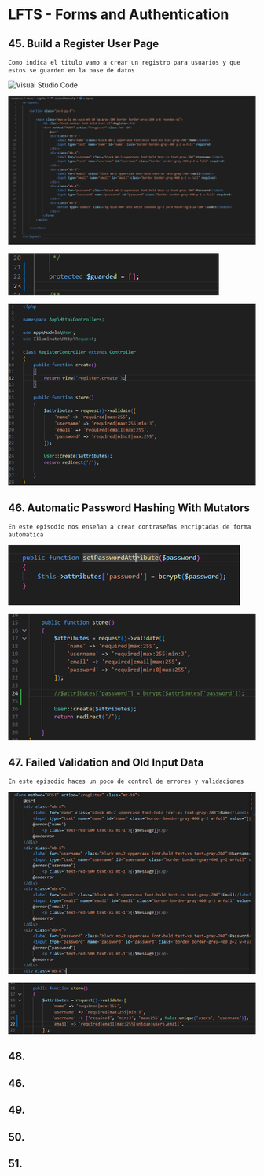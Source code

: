 # LFTS - Forms and Authentication

## 45. Build a Register User Page
    Como indica el titulo vamo a crear un registro para usuarios y que estos se guarden en la base de datos

![Visual Studio Code](./images/route%2045.PNGG "Modificacion de Usuarios")

![Visual Studio Code](./images/create%2045.PNG "Creacion de vista para el form de registro de usaurios")

![Visual Studio Code](./images/user-model%2045.PNG "Modificacion del modelo de usuarios")

![Visual Studio Code](./images/register-control%2045.PNG "Creacion de Controlador para los usuarios que vamos a registrar")



## 46. Automatic Password Hashing With Mutators
    En este episodio nos enseñan a crear contraseñas encriptadas de forma automatica

![Visual Studio Code](./images/user-model%2046.PNG "Otra forma de hacer la encriptacions desde el Controlador para los usuarios") 

![Visual Studio Code](./images/register-control%2046.PNG "Modificacion del modelo de usuarios")






## 47. Failed Validation and Old Input Data
    En este episodio haces un poco de control de errores y validaciones

![Visual Studio Code](./images/create%2047.PNG "Modificacion del formulario de registro para que muestre los errores") 

![Visual Studio Code](./images/register-control%2047.PNG "Modificacion del controlador del registro para agregar validaciones")


## 48.
## 46.
## 49.
## 50.
## 51.